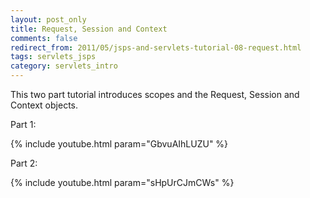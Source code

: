 ```yaml
---           
layout: post_only
title: Request, Session and Context
comments: false
redirect_from: 2011/05/jsps-and-servlets-tutorial-08-request.html
tags: servlets_jsps
category: servlets_intro
---
```


This two part tutorial introduces scopes and the Request, Session and Context objects.

Part 1:

{% include youtube.html param="GbvuAIhLUZU" %}


Part 2:

{% include youtube.html param="sHpUrCJmCWs" %}